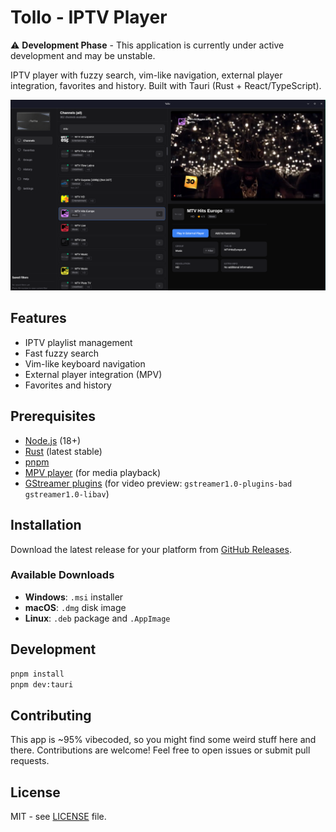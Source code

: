 # Tollo - IPTV Player

⚠️ **Development Phase** - This application is currently under active development and may be unstable.

IPTV player with fuzzy search, vim-like navigation, external player integration, favorites and history. Built with Tauri (Rust + React/TypeScript).

![Tollo Screenshot](public/screenshot.png)

## Features

- IPTV playlist management
- Fast fuzzy search
- Vim-like keyboard navigation
- External player integration (MPV)
- Favorites and history

## Prerequisites

- [Node.js](https://nodejs.org/) (18+)
- [Rust](https://rustlang.org/) (latest stable)
- [pnpm](https://pnpm.io/)
- [MPV player](https://mpv.io/) (for media playback)
- [GStreamer plugins](https://gstreamer.freedesktop.org/) (for video preview: `gstreamer1.0-plugins-bad gstreamer1.0-libav`)

## Installation

Download the latest release for your platform from [GitHub Releases](https://github.com/sambergo/tollo/releases).

### Available Downloads
- **Windows**: `.msi` installer
- **macOS**: `.dmg` disk image  
- **Linux**: `.deb` package and `.AppImage`

## Development

```bash
pnpm install
pnpm dev:tauri
```

## Contributing

This app is ~95% vibecoded, so you might find some weird stuff here and there. Contributions are welcome! Feel free to open issues or submit pull requests.

## License

MIT - see [LICENSE](LICENSE) file.
